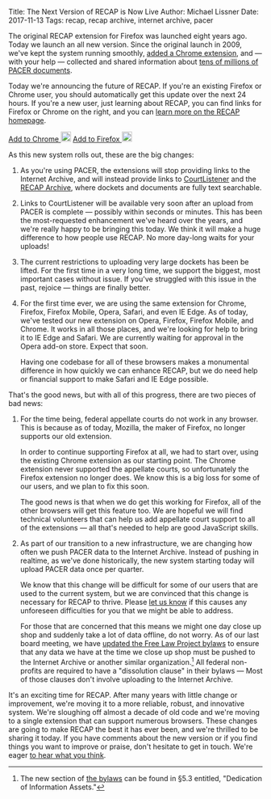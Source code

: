 Title: The Next Version of RECAP is Now Live
Author: Michael Lissner
Date: 2017-11-13
Tags: recap, recap archive, internet archive, pacer
       

<div class="row">
    <div class="col-xs-12 col-sm-7 col-md-8 col-lg-9">
        <p>The original RECAP extension for Firefox was launched eight years ago. Today we launch an all new version. Since the original launch in 2009, we've kept the system running smoothly, <a href="https://chrome.google.com/webstore/detail/recap/oiillickanjlaeghobeeknbddaonmjnc">added a Chrome extension</a>, and — with your help — collected and shared information about <a href="https://www.courtlistener.com/recap/">tens of millions of PACER documents</a>.
        </p> 
        <p>Today we're announcing the future of RECAP. If you're an existing Firefox or Chrome user, you should automatically get this update over the next 24 hours. If you're a new user, just learning about RECAP, you can find links for Firefox or Chrome on the right, and you can <a href="https://free.law/recap/">learn more on the RECAP homepage</a>.
        </p>
    </div>
    <div class="col-xs-12 col-sm-5 col-md-4 col-lg-3">
        <a href="https://chrome.google.com/webstore/detail/recap/oiillickanjlaeghobeeknbddaonmjnc" class="btn btn-primary btn-lg btn-block">Add to Chrome&nbsp;<img src="{filename}/images/icons/chrome.svg" height="20" width="20"></a>
        <a href="https://addons.mozilla.org/en-US/firefox/addon/recap-195534/" class="btn btn-primary btn-lg btn-block">Add to Firefox&nbsp;<img src="{filename}/images/icons/firefox.svg" height="20" width="20"></a>
    </div>
</div> 

As this new system rolls out, these are the big changes:

1. As you're using PACER, the extensions will stop providing links to the Internet Archive, and will instead provide links to [CourtListener][cl] and the [RECAP Archive][ra], where dockets and documents are fully text searchable.

1. Links to CourtListener will be available very soon after an upload from PACER is complete — possibly within seconds or minutes. This has been the most-requested enhancement we've heard over the years, and we're really happy to be bringing this today. We think it will make a huge difference to how people use RECAP. No more day-long waits for your uploads! 

1. The current restrictions to uploading very large dockets has been be lifted. For the first time in a very long time, we support the biggest, most important cases without issue. If you've struggled with this issue in the past, rejoice — things are finally better.

1. For the first time ever, we are using the same extension for Chrome, Firefox, Firefox Mobile, Opera, Safari, and even IE Edge. As of today, we've tested our new extension on Opera, Firefox, Firefox Mobile, and Chrome. It works in all those places, and we're looking for help to bring it to IE Edge and Safari. We are currently waiting for approval in the Opera add-on store. Expect that soon.

    Having one codebase for all of these browsers makes a monumental difference in how quickly we can enhance RECAP, but we do need help or financial support to make Safari and IE Edge possible.

That's the good news, but with all of this progress, there are two pieces of bad news:

1. For the time being, federal appellate courts do not work in any browser. This is because as of today, Mozilla, the maker of Firefox, no longer supports our old extension. 

    In order to continue supporting Firefox at all, we had to start over, using the existing Chrome extension as our starting point. The Chrome extension never supported the appellate courts, so unfortunately the Firefox extension no longer does. We know this is a big loss for some of our users, and we plan to fix this soon. 
    
    The good news is that when we do get this working for Firefox, all of the other browsers will get this feature too. We are hopeful we will find technical volunteers that can help us add appellate court support to all of the extensions — all that's needed to help are good JavaScript skills.
    
1. As part of our transition to a new infrastructure, we are changing how often we push PACER data to the Internet Archive. Instead of pushing in realtime, as we've done historically, the new system starting today will upload PACER data once per quarter.

    We know that this change will be difficult for some of our users that are used to the current system, but we are convinced that this change is necessary for RECAP to thrive. Please [let us know][c] if this causes any unforeseen difficulties for you that we might be able to address.
    
    For those that are concerned that this means we might one day close up shop and suddenly take a lot of data offline, do not worry. As of our last board meeting, we have [updated the Free Law Project bylaws][bylaws] to ensure that any data we have at the time we close up shop must be pushed to the Internet Archive or another similar organization.[^1] All federal non-profits are required to have a "dissolution clause" in their bylaws &mdash; Most of those clauses don't involve uploading to the Internet Archive.

It's an exciting time for RECAP. After many years with little change or improvement, we're moving it to a more reliable, robust, and innovative system. We're sloughing off almost a decade of old code and we're moving to a single extension that can support numerous browsers. These changes are going to make RECAP the best it has ever been, and we're thrilled to be sharing it today. If you have comments about the new version or if you find things you want to improve or praise, don't hesitate to get in touch. We're eager [to hear what you think][c].

[^1]: The new section of [the bylaws][bylaws] can be found in §5.3 entitled, "Dedication of Information Assets."


[ra]: https://www.courtlistener.com/recap/
[ff-die-off]: https://blog.mozilla.org/addons/2016/11/23/add-ons-in-2017/
[bylaws]: {filename}/pdf/policies/bylaws-amended-2017-11-05.pdf
[c]: {filename}/pages/contact.md
[apis]: https://www.courtlistener.com/api/
[cl]: https://www.courtlistener.com/

